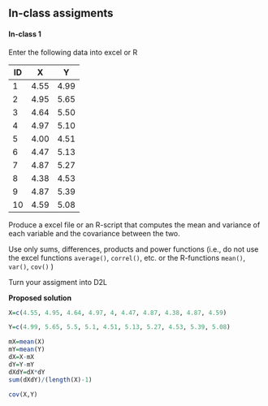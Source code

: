 

## In-class assigments


#### In-class 1

Enter the following data into excel or R


| ID | X | Y |
|-----|----|----|
|1 |	4.55	| 4.99 |
|2	| 4.95 |	5.65 |
| 3	| 4.64 |	5.50 |
| 4 |	4.97	| 5.10 |
| 5	| 4.00 |	4.51 |
| 6	| 4.47	| 5.13 |
| 7	| 4.87 |	5.27 |
| 8	| 4.38	| 4.53 |
| 9	| 4.87	| 5.39 |
| 10 | 4.59 |	5.08 |

Produce a excel file or an R-script that computes the mean and variance of each variable and the covariance between the two.

Use only sums, differences, products and power functions (i.e., do not use the excel functions `average()`, `correl()`, etc. or the R-functions `mean()`, `var()`, `cov()` )

Turn your assigment into D2L

**Proposed solution**

```r
X=c(4.55, 4.95, 4.64, 4.97, 4, 4.47, 4.87, 4.38, 4.87, 4.59)

Y=c(4.99, 5.65, 5.5, 5.1, 4.51, 5.13, 5.27, 4.53, 5.39, 5.08)

mX=mean(X)
mY=mean(Y)
dX=X-mX
dY=Y-mY
dXdY=dX*dY
sum(dXdY)/(length(X)-1)

cov(X,Y)

```

